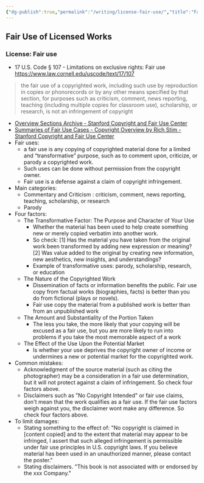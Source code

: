 ```yaml
---
{"dg-publish":true,"permalink":"/writing/license-fair-use/","title":"Fair Use of Licensed Works","tags":["license"],"noteIcon":""}
---
```



## Fair Use of Licensed Works

### License: Fair use

- 17 U.S. Code § 107 - Limitations on exclusive rights: Fair use <https://www.law.cornell.edu/uscode/text/17/107>

> the fair use of a copyrighted work, including such use by reproduction in copies or phonorecords or by any other means specified by that section, for purposes such as criticism, comment, news reporting, teaching (including multiple copies for classroom use), scholarship, or research, is not an infringement of copyright

- [Overview Sections Archive - Stanford Copyright and Fair Use Center](https://fairuse.stanford.edu/overview/)
- [Summaries of Fair Use Cases - Copyright Overview by Rich Stim - Stanford Copyright and Fair Use Center](https://fairuse.stanford.edu/overview/fair-use/cases/)
- Fair uses:
    - a fair use is any copying of copyrighted material done for a limited and “transformative” purpose, such as to comment upon, criticize, or parody a copyrighted work.
    - Such uses can be done without permission from the copyright owner.
    - Fair use is a defense against a claim of copyright infringement.
- Main categories:
    - Commentary and Criticism : criticism, comment, news reporting, teaching, scholarship, or research
    - Parody
- Four factors:
    - The Transformative Factor: The Purpose and Character of Your Use
        - Whether the material has been used to help create something new or merely copied verbatim into another work.
        - So check: [1] Has the material you have taken from the original work been transformed by adding new expression or meaning? [2] Was value added to the original by creating new information, new aesthetics, new insights, and understandings?
        - Example of transformative uses: parody, scholarship, research, or education
    - The Nature of the Copyrighted Work
        - Dissemination of facts or information benefits the public. Fair use copy from factual works (biographies, facts) is better than you do from fictional (plays or novels).
        - Fair use copy the material from a published work is better than from an unpublished work
    - The Amount and Substantiality of the Portion Taken
        - The less you take, the more likely that your copying will be excused as a fair use, but you are more likely to run into problems if you take the most memorable aspect of a work
    - The Effect of the Use Upon the Potential Market
        - Is whether your use deprives the copyright owner of income or undermines a new or potential market for the copyrighted work.
- Common mistakes:
    - Acknowledgment of the source material (such as citing the photographer) may be a consideration in a fair use determination, but it will not protect against a claim of infringement. So check four factors above.
    - Disclaimers such as "No Copyright Intended" or fair use claims, don't mean that the work qualifies as a fair use. If the fair use factors weigh against you, the disclaimer wont make any difference. So check four factors above.
- To limit damages:
    - Stating something to the effect of: "No copyright is claimed in [content copied] and to the extent that material may appear to be infringed, I assert that such alleged infringement is permissible under fair use principles in U.S. copyright laws. If you believe material has been used in an unauthorized manner, please contact the poster."
    - Stating disclaimers. "This book is not associated with or endorsed by the xxx Company."
